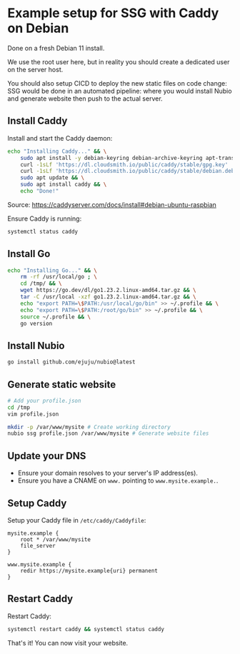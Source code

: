 # Example setup for SSG with Caddy on Debian

Done on a fresh Debian 11 install.

We use the root user here, but in reality you should create a dedicated user on the server host.

You should also setup CICD to deploy the new static files on code change:
SSG would be done in an automated pipeline: where you would install Nubio 
and generate website then push to the actual server.

## Install Caddy

Install and start the Caddy daemon:
```bash
echo "Installing Caddy..." && \
    sudo apt install -y debian-keyring debian-archive-keyring apt-transport-https curl && \
    curl -1sLf 'https://dl.cloudsmith.io/public/caddy/stable/gpg.key' | sudo gpg --dearmor -o /usr/share/keyrings/caddy-stable-archive-keyring.gpg && \
    curl -1sLf 'https://dl.cloudsmith.io/public/caddy/stable/debian.deb.txt' | sudo tee /etc/apt/sources.list.d/caddy-stable.list && \
    sudo apt update && \
    sudo apt install caddy && \
    echo "Done!"
```

Source: https://caddyserver.com/docs/install#debian-ubuntu-raspbian

Ensure Caddy is running:
```bash
systemctl status caddy
```

## Install Go

```bash
echo "Installing Go..." && \
    rm -rf /usr/local/go ; \
    cd /tmp/ && \
    wget https://go.dev/dl/go1.23.2.linux-amd64.tar.gz && \
    tar -C /usr/local -xzf go1.23.2.linux-amd64.tar.gz && \
    echo "export PATH=\$PATH:/usr/local/go/bin" >> ~/.profile && \
    echo "export PATH=\$PATH:/root/go/bin" >> ~/.profile && \
    source ~/.profile && \
    go version
```

## Install Nubio

```bash
go install github.com/ejuju/nubio@latest
```

## Generate static website

```bash
# Add your profile.json
cd /tmp
vim profile.json

mkdir -p /var/www/mysite # Create working directory
nubio ssg profile.json /var/www/mysite # Generate website files
```

## Update your DNS

- Ensure your domain resolves to your server's IP address(es).
- Ensure you have a CNAME on `www.` pointing to `www.mysite.example.`.

## Setup Caddy

Setup your Caddy file in `/etc/caddy/Caddyfile`:
```
mysite.example {
	root * /var/www/mysite
	file_server
}

www.mysite.example {
	redir https://mysite.example{uri} permanent
}
```

## Restart Caddy
Restart Caddy:
```bash
systemctl restart caddy && systemctl status caddy
```

That's it! You can now visit your website.
